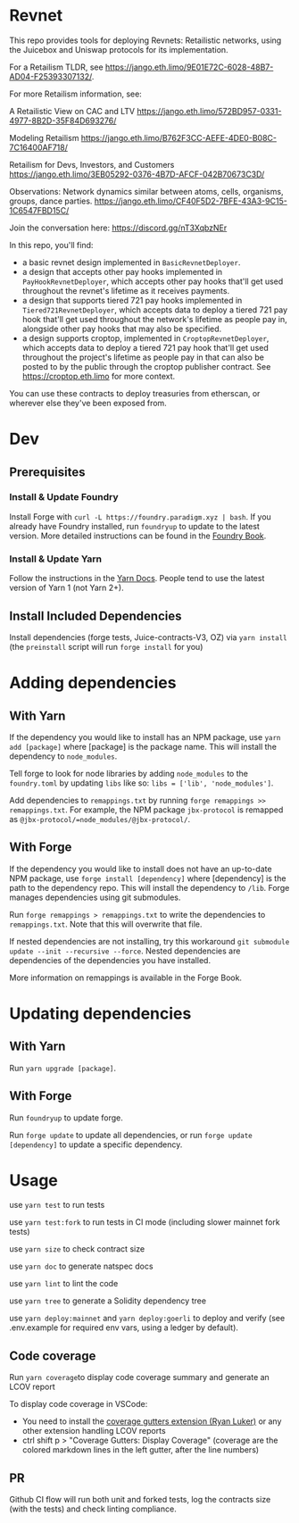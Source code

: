 # Revnet

This repo provides tools for deploying Revnets: Retailistic networks, using the Juicebox and Uniswap protocols for its implementation.

For a Retailism TLDR, see https://jango.eth.limo/9E01E72C-6028-48B7-AD04-F25393307132/.

For more Retailism information, see:

A Retailistic View on CAC and LTV
https://jango.eth.limo/572BD957-0331-4977-8B2D-35F84D693276/

Modeling Retailism
https://jango.eth.limo/B762F3CC-AEFE-4DE0-B08C-7C16400AF718/

Retailism for Devs, Investors, and Customers 
https://jango.eth.limo/3EB05292-0376-4B7D-AFCF-042B70673C3D/

Observations: Network dynamics similar between atoms, cells, organisms, groups, dance parties.
https://jango.eth.limo/CF40F5D2-7BFE-43A3-9C15-1C6547FBD15C/

Join the conversation here: https://discord.gg/nT3XqbzNEr

In this repo, you'll find:
- a basic revnet design implemented in `BasicRevnetDeployer`.
- a design that accepts other pay hooks implemented in `PayHookRevnetDeployer`, which accepts other pay hooks that'll get used throughout the revnet's lifetime as it receives payments.
- a design that supports tiered 721 pay hooks implemented in `Tiered721RevnetDeployer`, which accepts data to deploy a tiered 721 pay hook that'll get used throughout the network's lifetime as people pay in, alongside other pay hooks that may also be specified.
- a design supports croptop, implemented in `CroptopRevnetDeployer`, which accepts data to deploy a tiered 721 pay hook that'll get used throughout the project's lifetime as people pay in that can also be posted to by the public through the croptop publisher contract. See https://croptop.eth.limo for more context.

 You can use these contracts to deploy treasuries from etherscan, or wherever else they've been exposed from.

# Dev

## Prerequisites
### Install & Update Foundry
Install Forge with `curl -L https://foundry.paradigm.xyz | bash`. If you already have Foundry installed, run `foundryup` to update to the latest version. More detailed instructions can be found in the [Foundry Book](https://book.getfoundry.sh/getting-started/installation).

### Install & Update Yarn
Follow the instructions in the [Yarn Docs](https://classic.yarnpkg.com/en/docs/install). People tend to use the latest version of Yarn 1 (not Yarn 2+).

## Install Included Dependencies
Install dependencies (forge tests, Juice-contracts-V3, OZ) via `yarn install` (the `preinstall` script will run `forge install` for you)

# Adding dependencies
## With Yarn
If the dependency you would like to install has an NPM package, use `yarn add [package]` where [package] is the package name. This will install the dependency to `node_modules`.

Tell forge to look for node libraries by adding `node_modules` to the `foundry.toml` by updating `libs` like so: `libs = ['lib', 'node_modules']`.

Add dependencies to `remappings.txt` by running `forge remappings >> remappings.txt`. For example, the NPM package `jbx-protocol` is remapped as `@jbx-protocol/=node_modules/@jbx-protocol/`.

## With Forge
If the dependency you would like to install does not have an up-to-date NPM package, use `forge install [dependency]` where [dependency] is the path to the dependency repo. This will install the dependency to `/lib`. Forge manages dependencies using git submodules.

Run `forge remappings > remappings.txt` to write the dependencies to `remappings.txt`. Note that this will overwrite that file. 

If nested dependencies are not installing, try this workaround `git submodule update --init --recursive --force`. Nested dependencies are dependencies of the dependencies you have installed. 

More information on remappings is available in the Forge Book.

# Updating dependencies
## With Yarn
Run `yarn upgrade [package]`.

## With Forge
Run `foundryup` to update forge. 

Run `forge update` to update all dependencies, or run `forge update [dependency]` to update a specific dependency.

# Usage
use `yarn test` to run tests

use `yarn test:fork` to run tests in CI mode (including slower mainnet fork tests)

use `yarn size` to check contract size

use `yarn doc` to generate natspec docs

use `yarn lint` to lint the code

use `yarn tree` to generate a Solidity dependency tree

use `yarn deploy:mainnet` and `yarn deploy:goerli` to deploy and verify (see .env.example for required env vars, using a ledger by default).

## Code coverage
Run `yarn coverage`to display code coverage summary and generate an LCOV report

To display code coverage in VSCode:
- You need to install the [coverage gutters extension (Ryan Luker)](https://marketplace.visualstudio.com/items?itemName=ryanluker.vscode-coverage-gutters) or any other extension handling LCOV reports
- ctrl shift p > "Coverage Gutters: Display Coverage" (coverage are the colored markdown lines in the left gutter, after the line numbers)

## PR
Github CI flow will run both unit and forked tests, log the contracts size (with the tests) and check linting compliance.
